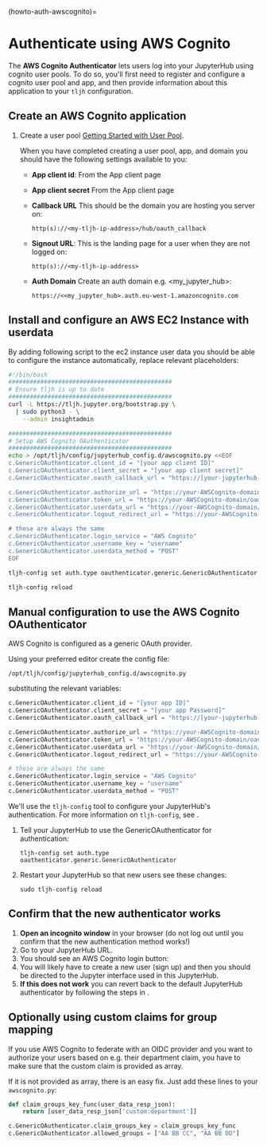 (howto-auth-awscognito)=

# Authenticate using AWS Cognito

The **AWS Cognito Authenticator** lets users log into your JupyterHub using
cognito user pools. To do so, you'll first need to register and configure a
cognito user pool and app, and then provide information about this
application to your `tljh` configuration.

## Create an AWS Cognito application

1. Create a user pool [Getting Started with User Pool](https://docs.aws.amazon.com/cognito/latest/developerguide/getting-started-with-cognito-user-pools.html).

   When you have completed creating a user pool, app, and domain you should have the following settings available to you:

   - **App client id**: From the App client page

   - **App client secret** From the App client page

   - **Callback URL** This should be the domain you are hosting you server on:

     ```
     http(s)://<my-tljh-ip-address>/hub/oauth_callback
     ```

   - **Signout URL**: This is the landing page for a user when they are not logged on:

     ```
     http(s)://<my-tljh-ip-address>
     ```

   - **Auth Domain** Create an auth domain e.g. \<my_jupyter_hub>:

     ```
     https://<<my_jupyter_hub>.auth.eu-west-1.amazoncognito.com
     ```

## Install and configure an AWS EC2 Instance with userdata

By adding following script to the ec2 instance user data you should be
able to configure the instance automatically, replace relevant placeholders:

```bash
#!/bin/bash
##############################################
# Ensure tljh is up to date
##############################################
curl -L https://tljh.jupyter.org/bootstrap.py \
  | sudo python3 - \
    --admin insightadmin

##############################################
# Setup AWS Cognito OAuthenticator
##############################################
echo > /opt/tljh/config/jupyterhub_config.d/awscognito.py <<EOF
c.GenericOAuthenticator.client_id = "[your app client ID]"
c.GenericOAuthenticator.client_secret = "[your app client secret]"
c.GenericOAuthenticator.oauth_callback_url = "https://[your-jupyterhub-host]/hub/oauth_callback"

c.GenericOAuthenticator.authorize_url = "https://your-AWSCognito-domain/oauth2/authorize"
c.GenericOAuthenticator.token_url = "https://your-AWSCognito-domain/oauth2/token"
c.GenericOAuthenticator.userdata_url = "https://your-AWSCognito-domain/oauth2/userInfo"
c.GenericOAuthenticator.logout_redirect_url = "https://your-AWSCognito-domain/oauth2/logout"

# these are always the same
c.GenericOAuthenticator.login_service = "AWS Cognito"
c.GenericOAuthenticator.username_key = "username"
c.GenericOAuthenticator.userdata_method = "POST"
EOF

tljh-config set auth.type oauthenticator.generic.GenericOAuthenticator

tljh-config reload
```

## Manual configuration to use the AWS Cognito OAuthenticator

AWS Cognito is configured as a generic OAuth provider.

Using your preferred editor create the config file:

```
/opt/tljh/config/jupyterhub_config.d/awscognito.py
```

substituting the relevant variables:

```python
c.GenericOAuthenticator.client_id = "[your app ID]"
c.GenericOAuthenticator.client_secret = "[your app Password]"
c.GenericOAuthenticator.oauth_callback_url = "https://[your-jupyterhub-host]/hub/oauth_callback"

c.GenericOAuthenticator.authorize_url = "https://your-AWSCognito-domain/oauth2/authorize"
c.GenericOAuthenticator.token_url = "https://your-AWSCognito-domain/oauth2/token"
c.GenericOAuthenticator.userdata_url = "https://your-AWSCognito-domain/oauth2/userInfo"
c.GenericOAuthenticator.logout_redirect_url = "https://your-AWSCognito-domain/oauth2/logout"

# these are always the same
c.GenericOAuthenticator.login_service = "AWS Cognito"
c.GenericOAuthenticator.username_key = "username"
c.GenericOAuthenticator.userdata_method = "POST"
```

We'll use the `tljh-config` tool to configure your JupyterHub's authentication.
For more information on `tljh-config`, see [](/topic/tljh-config).

1. Tell your JupyterHub to use the GenericOAuthenticator for authentication:

   ```
   tljh-config set auth.type oauthenticator.generic.GenericOAuthenticator
   ```

2. Restart your JupyterHub so that new users see these changes:

   ```
   sudo tljh-config reload
   ```

## Confirm that the new authenticator works

1. **Open an incognito window** in your browser (do not log out until you confirm
   that the new authentication method works!)
2. Go to your JupyterHub URL.
3. You should see an AWS Cognito login button:
4. You will likely have to create a new user (sign up) and then you should be directed to the
   Jupyter interface used in this JupyterHub.
5. **If this does not work** you can revert back to the default
   JupyterHub authenticator by following the steps in [](/howto/auth/firstuse).

## Optionally using custom claims for group mapping

If you use AWS Cognito to federate with an OIDC provider and you want to
authorize your users based on e.g. their department claim, you have to make sure
that the custom claim is provided as array.

If it is not provided as array, there is an easy fix. Just add these lines to
your `awscognito.py`:

```python
def claim_groups_key_func(user_data_resp_json):
    return [user_data_resp_json['custom:department']]

c.GenericOAuthenticator.claim_groups_key = claim_groups_key_func
c.GenericOAuthenticator.allowed_groups = ["AA BB CC", "AA BB DD"]
```
